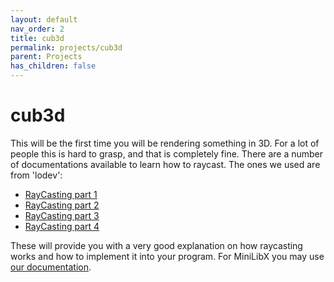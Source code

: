 ```yaml
---
layout: default
nav_order: 2
title: cub3d
permalink: projects/cub3d
parent: Projects
has_children: false
---
```


# cub3d

This will be the first time you will be rendering something in 3D. For a lot of
people this is hard to grasp, and that is completely fine. There are a number
of documentations available to learn how to raycast. The ones we used
are from 'lodev':

- [RayCasting part 1](https://lodev.org/cgtutor/raycasting.html)
- [RayCasting part 2](https://lodev.org/cgtutor/raycasting2.html)
- [RayCasting part 3](https://lodev.org/cgtutor/raycasting3.html)
- [RayCasting part 4](https://lodev.org/cgtutor/raycasting4.html)

These will provide you with a very good explanation on how raycasting works and
how to implement it into your program. For MiniLibX you may use [our documentation](../libs/minilibx).
